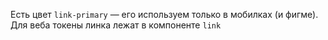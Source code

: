 Есть цвет `link-primary` — его используем только в мобилках (и фигме). Для веба токены линка лежат в компоненте `link`